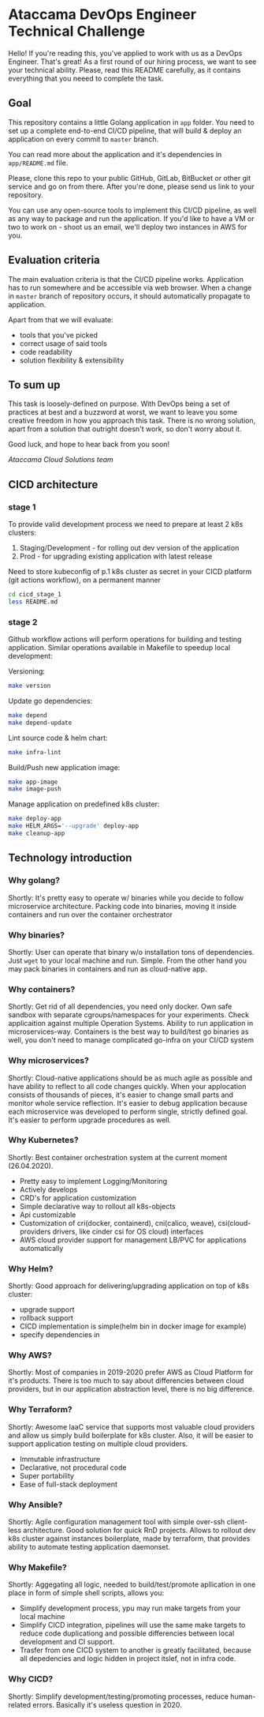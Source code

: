 # Ataccama DevOps Engineer Technical Challenge

Hello! If you're reading this, you've applied to work with us as a DevOps Engineer. That's great!
As a first round of our hiring process, we want to see your technical ability. Please, read this README carefully, as it contains everything that you neeed to complete the task.

## Goal

This repository contains a little Golang application in `app` folder. You need to set up a complete end-to-end CI/CD pipeline, that will build & deploy an application on every commit to `master` branch.

You can read more about the application and it's dependencies in `app/README.md` file.

Please, clone this repo to your public GitHub, GitLab, BitBucket or other git service and go on from there. After you're done, please send us link to your repository.

You can use any open-source tools to implement this CI/CD pipeline, as well as any way to package and run the application. If you'd like to have a VM or two to work on - shoot us an email, we'll deploy two instances in AWS for you.

## Evaluation criteria

The main evaluation criteria is that the CI/CD pipeline works. Application has to run somewhere and be accessible via web browser. When a change in `master` branch of repository occurs, it should automatically propagate to application.

Apart from that we will evaluate:
* tools that you've picked
* correct usage of said tools
* code readability
* solution flexibility & extensibility

## To sum up

This task is loosely-defined on purpose. With DevOps being a set of practices at best and a buzzword at worst, we want to leave you some creative freedom in how you approach this task. There is no wrong solution, apart from a solution that outright doesn't work, so don't worry about it.

Good luck, and hope to hear back from you soon!

_Ataccama Cloud Solutions team_


## CICD architecture

### stage 1

To provide valid development process we need to prepare at least 2 k8s clusters:
1. Staging/Development - for rolling out dev version of the application
2. Prod - for upgrading existing application with latest release

Need to store kubeconfig of p.1 k8s cluster as secret in your CICD platform (git actions workflow),
on a permanent manner

```bash
cd cicd_stage_1
less README.md
```


### stage 2

Github workflow actions will perform operations for building and testing application.
Similar operations available in Makefile to speedup local development:

Versioning:

```bash
make version
```

Update go dependencies:

```bash
make depend
make depend-update
```


Lint source code & helm chart:

```bash
make infra-lint
```

Build/Push new application image:

```bash
make app-image
make image-push
```

Manage application on predefined k8s cluster:

```bash
make deploy-app
make HELM_ARGS='--upgrade' deploy-app
make cleanup-app
```


## Technology introduction

### Why golang?

Shortly:
It's pretty easy to operate w/ binaries while you decide to follow microservice architecture.
Packing code into binaries, moving it inside containers and run over the container orchestrator

### Why binaries?

Shortly:
User can operate that binary w/o installation tons of dependencies. Just `wget` to your local machine and run.
Simple. From the other hand you may pack binaries in containers and run as cloud-native app.

### Why containers?

Shortly:
Get rid of all dependencies, you need only docker. Own safe sandbox with separate cgroups/namespaces for your experiments.
Check applicaition against multiple Operation Systems. Ability to run application in microservices-way. Containers is the best way
to build/test go binaries as well, you don't need to manage complicated go-infra on your CI/CD system

### Why microservices?

Shortly:
Cloud-native applications should be as much agile as possible and have ability to reflect to all code
changes quickly. When your applocation consists of thousands of pieces, it's easier to
change small parts and monitor whole service reflection. It's easier to debug application because each microservice
was developed to perform single, strictly defined goal. It's easier to perform upgrade procedures as well.

### Why Kubernetes?

Shortly:
Best container orchestration system at the current moment (26.04.2020).
- Pretty easy to implement Logging/Monitoring
- Actively develops
- CRD's for application customization
- Simple declarative way to rollout all k8s-objects
- Api customizable
- Customization of cri(docker, containerd), cni(calico, weave), csi(cloud-providers drivers, like cinder csi for OS cloud) interfaces
- AWS cloud provider support for management LB/PVC for applications automatically

### Why Helm?

Shortly:
Good approach for delivering/upgrading application on top of k8s cluster:
- upgrade support
- rollback support
- CICD implementation is simple(helm bin in docker image for example)
- specify dependencies in

### Why AWS?

Shortly:
Most of companies in 2019-2020 prefer AWS as Cloud Platform for it's products. There is too much to say about differencies between cloud providers, but in our application abstraction level, there is no big difference.

### Why Terraform?

Shortly:
Awesome IaaC service that supports most valuable cloud providers and allow us simply build boilerplate for k8s cluster.
Also, it will be easier to support application testing on multiple cloud providers.
- Immutable infrastructure
- Declarative, not procedural code
- Super portability
- Ease of full-stack deployment

### Why Ansible?

Shortly:
Agile configuration management tool with simple over-ssh client-less architecture. Good solution for quick RnD projects.
Allows to rollout dev k8s cluster against instances boilerplate, made by terraform, that provides ability to automate
testing application daemonset.

### Why Makefile?

Shortly:
Aggegating all logic, needed to build/test/promote apllication in one place in form of simple shell scripts, allows you:
- Simplify development process, ypu may run make targets from your local machine
- Simplify CICD integration, pipelines will use the same make targets to reduce code duplicationg and possible differencies between local development and CI support.
- Trasfer from one CICD system to another is greatly facilitated, because all depedencies and logic hidden in project itslef, not in infra code.

### Why CICD?

Shortly:
Simplify development/testing/promoting processes, reduce human-related errors. Basically it's useless question in 2020.
